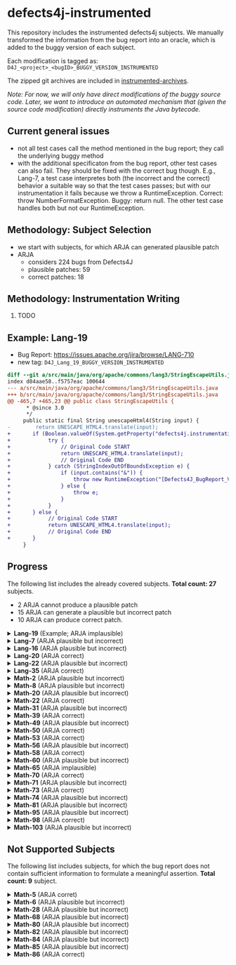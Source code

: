 # defects4j-instrumented

This repository includes the instrumented defects4j subjects. We manually transformed the information from the bug report into an oracle, which is added to the buggy version of each subject.

Each modification is tagged as: `D4J_<project>_<bugID>_BUGGY_VERSION_INSTRUMENTED`

The zipped git archives are included in [instrumented-archives](./instrumented-archives).

*Note: For now, we will only have direct modifications of the buggy source code. Later, we want to introduce an automated mechanism that (given the source code modification) directly instruments the Java bytecode.*

## Current general issues

* not all test cases call the method mentioned in the bug report; they call the underlying buggy method
* with the additional specificaton from the bug report, other test cases can also fail. They should be fixed with the correct bug though. E.g., Lang-7, a test case interpretes both (the incorrect and the correct) behavior a suitable way so that the test cases passes; but with our instrumentation it fails because we throw a RuntimeException. Correct: throw NumberFormatException. Buggy: return null. The other test case handles both but not our RuntimeException.

## Methodology: Subject Selection

* we start with subjects, for which ARJA can generated plausible patch
* ARJA
	* considers 224 bugs from Defects4J
	* plausible patches: 59
	* correct patches: 18

## Methodology: Instrumentation Writing

1. TODO

## Example: Lang-19

* Bug Report: https://issues.apache.org/jira/browse/LANG-710
* new tag: `D4J_Lang_19_BUGGY_VERSION_INSTRUMENTED`

```diff
diff --git a/src/main/java/org/apache/commons/lang3/StringEscapeUtils.java b/src/main/java/org/apache/commons/lang3/StringEscapeUtils.java
index d84aae58..f5757eac 100644
--- a/src/main/java/org/apache/commons/lang3/StringEscapeUtils.java
+++ b/src/main/java/org/apache/commons/lang3/StringEscapeUtils.java
@@ -465,7 +465,23 @@ public class StringEscapeUtils {
      * @since 3.0
      */
     public static final String unescapeHtml4(String input) {
-        return UNESCAPE_HTML4.translate(input);
+       if (Boolean.valueOf(System.getProperty("defects4j.instrumentation.enabled"))) {
+            try {
+                // Original Code START
+                return UNESCAPE_HTML4.translate(input);
+                // Original Code END
+            } catch (StringIndexOutOfBoundsException e) {
+                if (input.contains("&")) {
+                    throw new RuntimeException("[Defects4J_BugReport_Violation]");
+                } else {
+                    throw e;
+                }
+            }
+       } else {
+            // Original Code START
+            return UNESCAPE_HTML4.translate(input);
+            // Original Code END
+       }
     }
```

## Progress

The following list includes the already covered subjects. **Total count: 27** subjects.

* 2 ARJA cannot produce a plausible patch
* 15 ARJA can generate a plausible but incorrect patch
* 10 ARJA can produce correct patch.


<details>
<summary><b>Lang-19</b> (Example; ARJA implausible)</summary>

* Bug Report: https://issues.apache.org/jira/browse/LANG-710
* new tag: `D4J_Lang_19_BUGGY_VERSION_INSTRUMENTED`

```diff
diff --git a/src/main/java/org/apache/commons/lang3/StringEscapeUtils.java b/src/main/java/org/apache/commons/lang3/StringEscapeUtils.java
index d84aae58..f5757eac 100644
--- a/src/main/java/org/apache/commons/lang3/StringEscapeUtils.java
+++ b/src/main/java/org/apache/commons/lang3/StringEscapeUtils.java
@@ -465,7 +465,23 @@ public class StringEscapeUtils {
      * @since 3.0
      */
     public static final String unescapeHtml4(String input) {
-        return UNESCAPE_HTML4.translate(input);
+       if (Boolean.valueOf(System.getProperty("defects4j.instrumentation.enabled"))) {
+            try {
+                // Original Code START
+                return UNESCAPE_HTML4.translate(input);
+                // Original Code END
+            } catch (StringIndexOutOfBoundsException e) {
+                if (input.contains("&")) {
+                    throw new RuntimeException("[Defects4J_BugReport_Violation]");
+                } else {
+                    throw e;
+                }
+            }
+       } else {
+            // Original Code START
+            return UNESCAPE_HTML4.translate(input);
+            // Original Code END
+       }
     }
```

</details>

<details>
<summary><b>Lang-7</b> (ARJA plausible but incorrect)</summary>

* Bug Report: https://issues.apache.org/jira/browse/LANG-822
* new tag: `D4J_Lang_7_BUGGY_VERSION_INSTRUMENTED`

```diff
diff --git a/src/main/java/org/apache/commons/lang3/math/NumberUtils.java b/src/main/java/org/apache/commons/lang3/math/NumberUtils.java
index d49da7f4..c3c8bbde 100644
--- a/src/main/java/org/apache/commons/lang3/math/NumberUtils.java
+++ b/src/main/java/org/apache/commons/lang3/math/NumberUtils.java
@@ -443,6 +443,24 @@ public class NumberUtils {
      * @throws NumberFormatException if the value cannot be converted
      */
     public static Number createNumber(String str) throws NumberFormatException {
+        if (Boolean.valueOf(System.getProperty("defects4j.instrumentation.enabled"))) {
+            Number returnValue = null;
+            try {
+                returnValue = createNumber_original(str);
+            } catch (NumberFormatException e) {
+                throw e;
+            }
+
+            if (str != null && str.startsWith("--") && returnValue == null) {
+                throw new RuntimeException("[Defects4J_BugReport_Violation]");
+            }
+            return returnValue;
+        } else {
+            return createNumber_original(str);
+        }
+    }
+
+    public static Number createNumber_original(String str) throws NumberFormatException {
         if (str == null) {
             return null;
         }
```

</details>

<details>
<summary><b>Lang-16</b> (ARJA plausible but incorrect)</summary>

* Bug Report: https://issues.apache.org/jira/browse/LANG-746
* new tag: `D4J_Lang_16_BUGGY_VERSION_INSTRUMENTED`

```diff
diff --git a/src/main/java/org/apache/commons/lang3/math/NumberUtils.java b/src/main/java/org/apache/commons/lang3/math/NumberUtils.java
index 882358f2..39bffaeb 100644
--- a/src/main/java/org/apache/commons/lang3/math/NumberUtils.java
+++ b/src/main/java/org/apache/commons/lang3/math/NumberUtils.java
@@ -442,6 +442,27 @@ public class NumberUtils {
      * @throws NumberFormatException if the value cannot be converted
      */
     public static Number createNumber(String str) throws NumberFormatException {
+        if (Boolean.valueOf(System.getProperty("defects4j.instrumentation.enabled"))) {
+            try {
+                return createNumber_original(str);
+            } catch (NumberFormatException e) {
+                if (str != null && (str.startsWith("0X") || str.startsWith("-0X"))) {
+                    try {
+                        Integer.decode(str);
+                    } catch (NumberFormatException e_decode) {
+                        throw e;
+                    }
+                    throw new RuntimeException("[Defects4J_BugReport_Violation]");
+                } else {
+                    throw e;
+                }
+            }
+        } else {
+            return createNumber_original(str);
+        }
+    }
+
+    public static Number createNumber_original(String str) throws NumberFormatException {
         if (str == null) {
             return null;
         }
```

</details>

<details>
<summary><b>Lang-20</b> (ARJA correct)</summary>

* Bug Report: https://issues.apache.org/jira/browse/LANG-703
* new tag: `D4J_Lang_20_BUGGY_VERSION_INSTRUMENTED`

```diff
diff --git a/src/main/java/org/apache/commons/lang3/StringUtils.java b/src/main/java/org/apache/commons/lang3/StringUtils.java
index 3c2cf3f2..dde35b27 100644
--- a/src/main/java/org/apache/commons/lang3/StringUtils.java
+++ b/src/main/java/org/apache/commons/lang3/StringUtils.java
@@ -3227,6 +3227,18 @@ public class StringUtils {
      * @since 3.0 Changed signature to use varargs
      */
     public static <T> String join(T... elements) {
+        if (Boolean.valueOf(System.getProperty("defects4j.instrumentation.enabled"))) {
+            try {
+                return join_original(elements);
+            } catch (NullPointerException e) {
+                throw new RuntimeException("[Defects4J_BugReport_Violation]");
+            }
+        } else {
+            return join_original(elements);
+        }
+    }
+
+    public static <T> String join_original(T... elements) {
         return join(elements, null);
     }
```

</details>

<details>
<summary><b>Lang-22</b> (ARJA plausible but incorrect)</summary>

* Bug Report: https://issues.apache.org/jira/browse/LANG-662
* new tag: `D4J_Lang_22_BUGGY_VERSION_INSTRUMENTED`

```diff
diff --git a/src/main/java/org/apache/commons/lang3/math/Fraction.java b/src/main/java/org/apache/commons/lang3/math/Fraction.java
index b36a156a..b2dc787c 100644
--- a/src/main/java/org/apache/commons/lang3/math/Fraction.java
+++ b/src/main/java/org/apache/commons/lang3/math/Fraction.java
@@ -579,6 +579,19 @@ public final class Fraction extends Number implements Comparable<Fraction> {
      * @return the greatest common divisor, never zero
      */
     private static int greatestCommonDivisor(int u, int v) {
+        if (Boolean.valueOf(System.getProperty("defects4j.instrumentation.enabled"))) {
+            int returnValue;
+            returnValue = greatestCommonDivisor_original(u, v);
+            if (u == Integer.MIN_VALUE && v == 2 && returnValue != 2) {
+                throw new RuntimeException("[Defects4J_BugReport_Violation]");
+            }
+            return returnValue;
+        } else {
+            return greatestCommonDivisor_original(u, v);
+        }
+    }
+
+    private static int greatestCommonDivisor_original(int u, int v) {
         // From Commons Math:
         //if either operand is abs 1, return 1:
         if (Math.abs(u) <= 1 || Math.abs(v) <= 1) {
```

</details>

<details>
<summary><b>Lang-35</b> (ARJA correct)</summary>

* Bug Report: https://issues.apache.org/jira/browse/LANG-571
* new tag: `D4J_Lang_35_BUGGY_VERSION_INSTRUMENTED`

```diff
diff --git a/src/main/java/org/apache/commons/lang3/ArrayUtils.java b/src/main/java/org/apache/commons/lang3/ArrayUtils.java
index ac22f8fd..32d6f0e5 100644
--- a/src/main/java/org/apache/commons/lang3/ArrayUtils.java
+++ b/src/main/java/org/apache/commons/lang3/ArrayUtils.java
@@ -3286,6 +3286,22 @@ public class ArrayUtils {
      * @throws IllegalArgumentException if both arguments are null
      */
     public static <T> T[] add(T[] array, T element) {
+        if (Boolean.valueOf(System.getProperty("defects4j.instrumentation.enabled"))) {
+            try {
+                return add_original(array, element);
+            } catch (ClassCastException e) {
+                if (array == null && element == null) {
+                    throw new RuntimeException("[Defects4J_BugReport_Violation]");
+                } else {
+                    throw e;
+                }
+            }
+        } else {
+            return add_original(array, element);
+        }
+    }
+
+    public static <T> T[] add_original(T[] array, T element) {
         Class<?> type;
         if (array != null){
             type = array.getClass();
@@ -3565,6 +3581,22 @@ public class ArrayUtils {
      * @throws IllegalArgumentException if both array and element are null
      */
     public static <T> T[] add(T[] array, int index, T element) {
+        if (Boolean.valueOf(System.getProperty("defects4j.instrumentation.enabled"))) {
+            try {
+                return add_original(array, index, element);
+            } catch (ClassCastException e) {
+                if (array == null && element == null) {
+                    throw new RuntimeException("[Defects4J_BugReport_Violation]");
+                } else {
+                    throw e;
+                }
+            }
+        } else {
+            return add_original(array, index, element);
+        }
+    }
+
+    public static <T> T[] add_original(T[] array, int index, T element) {
         Class<?> clss = null;
         if (array != null) {
             clss = array.getClass().getComponentType();
```

</details>

<details>
<summary><b>Math-2</b> (ARJA plausible but incorrect)</summary>

* Bug Report: https://issues.apache.org/jira/browse/MATH-1021
* new tag: `D4J_Math_2_BUGGY_VERSION_INSTRUMENTED`

```diff
diff --git a/src/main/java/org/apache/commons/math3/distribution/HypergeometricDistribution.java b/src/main/java/org/apache/commons/math3/distribution/HypergeometricDistribution.java
index 27691272f..59287e081 100644
--- a/src/main/java/org/apache/commons/math3/distribution/HypergeometricDistribution.java
+++ b/src/main/java/org/apache/commons/math3/distribution/HypergeometricDistribution.java
@@ -110,6 +110,19 @@ public class HypergeometricDistribution extends AbstractIntegerDistribution {
         this.sampleSize = sampleSize;
     }

+    @Override
+    public int sample() {
+        if (Boolean.valueOf(System.getProperty("defects4j.instrumentation.enabled"))) {
+            int returnValue = super.sample();
+            if (returnValue < this.getSupportLowerBound() || returnValue > this.getSupportUpperBound()) {
+                throw new RuntimeException("[Defects4J_BugReport_Violation]");
+            }
+            return returnValue;
+        } else {
+            return super.sample();
+        }
+    }
+
     /** {@inheritDoc} */
     public double cumulativeProbability(int x) {
         double ret;
```
</details>

<details>
<summary><b>Math-8</b> (ARJA plausible but incorrect)</summary>

* Bug Report: https://issues.apache.org/jira/browse/MATH-942
* new tag: `D4J_Math_8_BUGGY_VERSION_INSTRUMENTED`

```diff
diff --git a/src/main/java/org/apache/commons/math3/distribution/DiscreteDistribution.java b/src/main/java/org/apache/commons/math3/distribution/DiscreteDistribution.java
index 5cb0e4382..58c8b5b54 100644
--- a/src/main/java/org/apache/commons/math3/distribution/DiscreteDistribution.java
+++ b/src/main/java/org/apache/commons/math3/distribution/DiscreteDistribution.java
@@ -179,6 +179,26 @@ public class DiscreteDistribution<T> {
      * positive.
      */
     public T[] sample(int sampleSize) throws NotStrictlyPositiveException {
+        if (Boolean.valueOf(System.getProperty("defects4j.instrumentation.enabled"))) {
+            T[] resultValue = null;
+            try {
+                resultValue = sample_orig(sampleSize);
+            } catch (ArrayStoreException e) {
+                Class typeT = ((T) new Object()).getClass();
+                Object singletonObject = singletons.get(0);
+                if (typeT.isInstance(singletonObject) && !typeT.equals(singletonObject.getClass())) {
+                    throw new RuntimeException("[Defects4J_BugReport_Violation]");
+                } else {
+                    throw e;
+                }
+            }
+            return resultValue;
+        } else {
+            return sample_orig(sampleSize);
+        }
+    }
+
+    public T[] sample_orig(int sampleSize) throws NotStrictlyPositiveException {
         if (sampleSize <= 0) {
             throw new NotStrictlyPositiveException(LocalizedFormats.NUMBER_OF_SAMPLES,
                     sampleSize);
```
</details>

<details>
<summary><b>Math-20</b> (ARJA plausible but incorrect)</summary>

* Bug Report: https://issues.apache.org/jira/browse/MATH-864
* new tag: `D4J_Math_20_BUGGY_VERSION_INSTRUMENTED`

```diff
diff --git a/src/main/java/org/apache/commons/math3/optimization/direct/CMAESOptimizer.java b/src/main/java/org/apache/commons/math3/optimization/direct/CMAESOptimizer.java
index 4b7dbf6bb..7465d02ea 100644
--- a/src/main/java/org/apache/commons/math3/optimization/direct/CMAESOptimizer.java
+++ b/src/main/java/org/apache/commons/math3/optimization/direct/CMAESOptimizer.java
@@ -316,6 +316,21 @@ public class CMAESOptimizer
         this.generateStatistics = generateStatistics;
     }

+    @Override
+    public PointValuePair optimize(int maxEval, MultivariateFunction f, GoalType goalType, double[] startPoint,
+            double[] lower, double[] upper) {
+        if (Boolean.valueOf(System.getProperty("defects4j.instrumentation.enabled"))) {
+            PointValuePair resultValue = super.optimize(maxEval, f, goalType, startPoint, lower, upper);
+            if (resultValue.getPoint()[0] > upper[0]) {
+                throw new RuntimeException("[Defects4J_BugReport_Violation]");
+            } else {
+                return resultValue;
+            }
+        } else {
+            return super.optimize(maxEval, f, goalType, startPoint, lower, upper);
+        }
+    }
+
     /**
      * @return History of sigma values.
      */
```
</details>

<details>
<summary><b>Math-22</b> (ARJA correct)</summary>

* Bug Report: https://issues.apache.org/jira/browse/MATH-859
* new tag: `D4J_Math_22_BUGGY_VERSION_INSTRUMENTED`

```diff
diff --git a/src/main/java/org/apache/commons/math3/distribution/FDistribution.java b/src/main/java/org/apache/commons/math3/distribution/FDistribution.java
index 8b0993c4d..a66094077 100644
--- a/src/main/java/org/apache/commons/math3/distribution/FDistribution.java
+++ b/src/main/java/org/apache/commons/math3/distribution/FDistribution.java
@@ -126,6 +126,33 @@ public class FDistribution extends AbstractRealDistribution {
      * @since 2.1
      */
     public double density(double x) {
+        if (Boolean.valueOf(System.getProperty("defects4j.instrumentation.enabled"))) {
+            double returnValue = density_original(x);
+            double upperBound = getSupportUpperBound();
+            double lowerBound = getSupportLowerBound();
+            if (x == upperBound) {
+                boolean upperBoundRule = !isSupportUpperBoundInclusive() || !Double.isInfinite(returnValue) && !Double.isNaN(returnValue);
+                if (!upperBoundRule) {
+                    throw new RuntimeException("[Defects4J_BugReport_Violation]");
+                } else {
+                    return returnValue;
+                }
+            } else if (x == lowerBound) {
+                boolean lowerBoundRule = !isSupportLowerBoundInclusive() || !Double.isInfinite(returnValue) && !Double.isNaN(returnValue);
+                if (!lowerBoundRule) {
+                    throw new RuntimeException("[Defects4J_BugReport_Violation]");
+                } else {
+                    return returnValue;
+                }
+            } else {
+                return returnValue;
+            }
+        } else {
+            return density_original(x);
+        }
+    }
+
+    public double density_original(double x) {
         final double nhalf = numeratorDegreesOfFreedom / 2;
         final double mhalf = denominatorDegreesOfFreedom / 2;
         final double logx = FastMath.log(x);
diff --git a/src/main/java/org/apache/commons/math3/distribution/UniformRealDistribution.java b/src/main/java/org/apache/commons/math3/distribution/UniformRealDistribution.java
index 5d32f6ebf..179cd2adc 100644
--- a/src/main/java/org/apache/commons/math3/distribution/UniformRealDistribution.java
+++ b/src/main/java/org/apache/commons/math3/distribution/UniformRealDistribution.java
@@ -106,6 +106,33 @@ public class UniformRealDistribution extends AbstractRealDistribution {

     /** {@inheritDoc} */
     public double density(double x) {
+        if (Boolean.valueOf(System.getProperty("defects4j.instrumentation.enabled"))) {
+            double returnValue = density_original(x);
+            double upperBound = getSupportUpperBound();
+            double lowerBound = getSupportLowerBound();
+            if (x == upperBound) {
+                boolean upperBoundRule = !isSupportUpperBoundInclusive() || !Double.isInfinite(returnValue) && !Double.isNaN(returnValue);
+                if (!upperBoundRule) {
+                    throw new RuntimeException("[Defects4J_BugReport_Violation]");
+                } else {
+                    return returnValue;
+                }
+            } else if (x == lowerBound) {
+                boolean lowerBoundRule = !isSupportLowerBoundInclusive() || !Double.isInfinite(returnValue) && !Double.isNaN(ret
urnValue);
+                if (!lowerBoundRule) {
+                    throw new RuntimeException("[Defects4J_BugReport_Violation]");
+                } else {
+                    return returnValue;
+                }
+            } else {
+                return returnValue;
+            }
+        } else {
+            return density_original(x);
+        }
+    }
+
+    public double density_original(double x) {
         if (x < lower || x > upper) {
             return 0.0;
         }
```
</details>

<details>
<summary><b>Math-31</b> (ARJA plausible but incorrect)</summary>

* Bug Report: https://issues.apache.org/jira/browse/MATH-718
* new tag: `D4J_Math_31_BUGGY_VERSION_INSTRUMENTED`

```diff
diff --git a/src/main/java/org/apache/commons/math3/distribution/BinomialDistribution.java b/src/main/java/org/apache/commons/math3/distribution/BinomialDistribution.java
index 505b93f3b..a761347fc 100644
--- a/src/main/java/org/apache/commons/math3/distribution/BinomialDistribution.java
+++ b/src/main/java/org/apache/commons/math3/distribution/BinomialDistribution.java
@@ -18,6 +18,7 @@ package org.apache.commons.math3.distribution;

 import org.apache.commons.math3.exception.OutOfRangeException;
 import org.apache.commons.math3.exception.NotPositiveException;
+import org.apache.commons.math3.exception.NumberIsTooLargeException;
 import org.apache.commons.math3.exception.util.LocalizedFormats;
 import org.apache.commons.math3.special.Beta;
 import org.apache.commons.math3.util.FastMath;
@@ -59,6 +60,22 @@ public class BinomialDistribution extends AbstractIntegerDistribution {
         numberOfTrials = trials;
     }

+    @Override
+    public int inverseCumulativeProbability(final double p) throws OutOfRangeException {
+        if (Boolean.valueOf(System.getProperty("defects4j.instrumentation.enabled"))) {
+            int resultValue = super.inverseCumulativeProbability(p);
+            if (p == 0.5 && this.probabilityOfSuccess == 0.5) {
+                int expectedValue = (int) (numberOfTrials * 0.5);
+                if (resultValue < expectedValue - 1 || resultValue > expectedValue + 1) {
+                    throw new RuntimeException("[Defects4J_BugReport_Violation]");
+                }
+            }
+            return resultValue;
+        } else {
+            return super.inverseCumulativeProbability(p);
+        }
+    }
+
     /**
      * Access the number of trials for this distribution.
      *
```
</details>

<details>
<summary><b>Math-39</b> (ARJA correct)</summary>

* Bug Report: https://issues.apache.org/jira/browse/MATH-227
* new tag: `D4J_Math_39_BUGGY_VERSION_INSTRUMENTED`

```diff
diff --git a/src/main/java/org/apache/commons/math/ode/nonstiff/EmbeddedRungeKuttaIntegrator.java b/src/main/java/org/apache/commons/math/ode/nonstiff/EmbeddedRungeKuttaIntegrator.java
index 13ced27d7..f052bef23 100644
--- a/src/main/java/org/apache/commons/math/ode/nonstiff/EmbeddedRungeKuttaIntegrator.java
+++ b/src/main/java/org/apache/commons/math/ode/nonstiff/EmbeddedRungeKuttaIntegrator.java
@@ -248,6 +248,12 @@ public abstract class EmbeddedRungeKuttaIntegrator

         stepSize = hNew;

+        if (Boolean.valueOf(System.getProperty("defects4j.instrumentation.enabled"))) {
+            if (forward && stepStart + stepSize >= t || !forward && stepStart + stepSize <= t) {
+                throw new RuntimeException("[Defects4J_BugReport_Violation]");
+            }
+        }
+
         // next stages
         for (int k = 1; k < stages; ++k) {

```
</details>

<details>
<summary><b>Math-49</b> (ARJA plausible but incorrect)</summary>

* Bug Report: https://issues.apache.org/jira/browse/MATH-645
* new tag: `D4J_Math_49_BUGGY_VERSION_INSTRUMENTED`

```diff
diff --git a/src/main/java/org/apache/commons/math/linear/OpenMapRealVector.java b/src/main/java/org/apache/commons/math/linear/OpenMapRealVector.java
index 5db488466..19656d939 100644
--- a/src/main/java/org/apache/commons/math/linear/OpenMapRealVector.java
+++ b/src/main/java/org/apache/commons/math/linear/OpenMapRealVector.java
@@ -17,6 +17,7 @@
 package org.apache.commons.math.linear;

 import java.io.Serializable;
+import java.util.ConcurrentModificationException;

 import org.apache.commons.math.exception.MathArithmeticException;
 import org.apache.commons.math.exception.util.LocalizedFormats;
@@ -365,6 +366,20 @@ public class OpenMapRealVector extends AbstractRealVector

     /** {@inheritDoc} */
     public OpenMapRealVector ebeMultiply(RealVector v) {
+        if (Boolean.valueOf(System.getProperty("defects4j.instrumentation.enabled"))) {
+            OpenMapRealVector returnValue = null;
+            try {
+                returnValue = ebeMultiply_original(v);
+            } catch (ConcurrentModificationException e) {
+                throw new RuntimeException("[Defects4J_BugReport_Violation]");
+            }
+            return returnValue;
+        } else {
+            return ebeMultiply_original(v);
+        }
+    }
+
+    public OpenMapRealVector ebeMultiply_original(RealVector v) {
         checkVectorDimensions(v.getDimension());
         OpenMapRealVector res = new OpenMapRealVector(this);
         Iterator iter = res.entries.iterator();
```
</details>

<details>
<summary><b>Math-50</b> (ARJA correct)</summary>

* Bug Report: https://issues.apache.org/jira/browse/MATH-631
* new tag: `D4J_Math_50_BUGGY_VERSION_INSTRUMENTED`
* [math_50.diff](./instrumented-diffs/math_50.diff)

</details>

<details>
<summary><b>Math-53</b> (ARJA correct)</summary>

* Bug Report: https://issues.apache.org/jira/browse/MATH-618
* new tag: `D4J_Math_53_BUGGY_VERSION_INSTRUMENTED`
* [math_53.diff](./instrumented-diffs/math_53.diff)

</details>

<details>
<summary><b>Math-56</b> (ARJA plausible but incorrect)</summary>

* Bug Report: https://issues.apache.org/jira/browse/MATH-552
* new tag: `D4J_Math_56_BUGGY_VERSION_INSTRUMENTED`

```diff
diff --git a/src/main/java/org/apache/commons/math/util/MultidimensionalCounter.java b/src/main/java/org/apache/commons/math/util/MultidimensionalCounter.java
index 56c9ffebc..efb2647af 100644
--- a/src/main/java/org/apache/commons/math/util/MultidimensionalCounter.java
+++ b/src/main/java/org/apache/commons/math/util/MultidimensionalCounter.java
@@ -242,6 +242,12 @@ public class MultidimensionalCounter implements Iterable<Integer> {
         --idx;
         indices[last] = idx;

+        if (Boolean.valueOf(System.getProperty("defects4j.instrumentation.enabled"))) {
+            if (indices[last] != index - count) {
+                throw new RuntimeException("[Defects4J_BugReport_Violation]");
+            }
+        }
+
         return indices;
     }
```
</details>

<details>
<summary><b>Math-58</b> (ARJA correct)</summary>

* Bug Report: https://issues.apache.org/jira/browse/MATH-519
* new tag: `D4J_Math_58_BUGGY_VERSION_INSTRUMENTED`
* [math_58.diff](./instrumented-diffs/math_58.diff)

</details>

<details>
<summary><b>Math-60</b> (ARJA plausible but incorrect)</summary>

* Bug Report: https://issues.apache.org/jira/browse/MATH-414
* new tag: `D4J_Math_60_BUGGY_VERSION_INSTRUMENTED`

```diff
diff --git a/src/main/java/org/apache/commons/math/distribution/NormalDistributionImpl.java b/src/main/java/org/apache/commons/math/distribution/NormalDistributionImpl.java
index 0e124d852..f9649d5e5 100644
--- a/src/main/java/org/apache/commons/math/distribution/NormalDistributionImpl.java
+++ b/src/main/java/org/apache/commons/math/distribution/NormalDistributionImpl.java
@@ -122,6 +122,22 @@ public class NormalDistributionImpl extends AbstractContinuousDistribution
      * @throws MathException if the algorithm fails to converge
      */
     public double cumulativeProbability(double x) throws MathException {
+        if (Boolean.valueOf(System.getProperty("defects4j.instrumentation.enabled"))) {
+            try {
+                return cumulativeProbability_original(x);
+            } catch (org.apache.commons.math.ConvergenceException e) {
+                if (x < (mean - 20 * standardDeviation) || x > (mean + 20 * standardDeviation)) {
+                    throw new RuntimeException("[Defects4J_BugReport_Violation]");
+                } else {
+                    throw e;
+                }
+            }
+        } else {
+            return cumulativeProbability_original(x);
+        }
+    }
+
+    public double cumulativeProbability_original(double x) throws MathException {
         final double dev = x - mean;
         try {
         return 0.5 * (1.0 + Erf.erf((dev) /
```
</details>

<details>
<summary><b>Math-65</b> (ARJA implausible)</summary>

* Bug Report: https://issues.apache.org/jira/browse/MATH-377
* new tag: `D4J_Math_65_BUGGY_VERSION_INSTRUMENTED`

```diff
diff --git a/src/main/java/org/apache/commons/math/optimization/general/AbstractLeastSquaresOptimizer.java b/src/main/java/org/apache/commons/math/optimization/general/AbstractLeastSquaresOptimizer.java
index 30ebfff21..6f91c53a3 100644
--- a/src/main/java/org/apache/commons/math/optimization/general/AbstractLeastSquaresOptimizer.java
+++ b/src/main/java/org/apache/commons/math/optimization/general/AbstractLeastSquaresOptimizer.java
@@ -252,6 +252,19 @@ public abstract class AbstractLeastSquaresOptimizer implements DifferentiableMul
      * @return chi-square value
      */
     public double getChiSquare() {
+        if (Boolean.valueOf(System.getProperty("defects4j.instrumentation.enabled"))) {
+            double returnValue = getChiSquare_original();
+            if (getRMS() != Math.sqrt(returnValue / rows)) {
+                throw new RuntimeException("[Defects4J_BugReport_Violation]");
+            } else {
+                return returnValue;
+            }
+        } else {
+            return getChiSquare_original();
+        }
+    }
+
+    public double getChiSquare_original() {
         double chiSquare = 0;
         for (int i = 0; i < rows; ++i) {
             final double residual = residuals[i];
```
</details>

<details>
<summary><b>Math-70</b> (ARJA correct)</summary>

* Bug Report: https://issues.apache.org/jira/browse/MATH-369
* new tag: `D4J_Math_70_BUGGY_VERSION_INSTRUMENTED`
* [math_70.diff](./instrumented-diffs/math_70.diff)

</details>

<details>
<summary><b>Math-71</b> (ARJA plausible but incorrect)</summary>

* Bug Report: https://issues.apache.org/jira/browse/MATH-358
* new tag: `D4J_Math_71_BUGGY_VERSION_INSTRUMENTED`

```diff
diff --git a/src/main/java/org/apache/commons/math/ode/nonstiff/DormandPrince853Integrator.java b/src/main/java/org/apache/commons/math/ode/nonstiff/DormandPrince853Integrator.java
index 2d6b17e29..0198886ec 100644
--- a/src/main/java/org/apache/commons/math/ode/nonstiff/DormandPrince853Integrator.java
+++ b/src/main/java/org/apache/commons/math/ode/nonstiff/DormandPrince853Integrator.java
@@ -17,6 +17,9 @@

 package org.apache.commons.math.ode.nonstiff;

+import org.apache.commons.math.ode.DerivativeException;
+import org.apache.commons.math.ode.FirstOrderDifferentialEquations;
+import org.apache.commons.math.ode.IntegratorException;

 /**
  * This class implements the 8(5,3) Dormand-Prince integrator for Ordinary
@@ -235,6 +238,22 @@ public class DormandPrince853Integrator extends EmbeddedRungeKuttaIntegrator {
           minStep, maxStep, vecAbsoluteTolerance, vecRelativeTolerance);
   }

+  @Override
+  public double integrate(final FirstOrderDifferentialEquations equations,
+                          final double t0, final double[] y0,
+                          final double t, final double[] y)
+  throws DerivativeException, IntegratorException {
+      if (Boolean.valueOf(System.getProperty("defects4j.instrumentation.enabled"))) {
+          double finalT = super.integrate(equations, t0, y0, t, y);
+          if (finalT < t - 1.0e-6 || finalT > t + 1.0e-6) {
+              throw new RuntimeException("[Defects4J_BugReport_Violation]");
+          }
+          return finalT;
+      } else {
+          return super.integrate(equations, t0, y0, t, y);
+      }
+  }
+
   /** {@inheritDoc} */
   @Override
   public int getOrder() {
```
</details>

<details>
<summary><b>Math-73</b> (ARJA correct)</summary>

* Bug Report: https://issues.apache.org/jira/browse/MATH-343
* new tag: `D4J_Math_73_BUGGY_VERSION_INSTRUMENTED`
* [math_73.diff](./instrumented-diffs/math_73.diff)

</details>

<details>
<summary><b>Math-74</b> (ARJA plausible but incorrect)</summary>

* Bug Report: https://issues.apache.org/jira/browse/MATH-338
* new tag: `D4J_Math_71_BUGGY_VERSION_INSTRUMENTED`

```diff
diff --git a/src/main/java/org/apache/commons/math/ode/nonstiff/EmbeddedRungeKuttaIntegrator.java b/src/main/java/org/apache/commons/math/ode/nonstiff/EmbeddedRungeKuttaIntegrator.java
index 6f3e88358..d8b83d2c7 100644
--- a/src/main/java/org/apache/commons/math/ode/nonstiff/EmbeddedRungeKuttaIntegrator.java
+++ b/src/main/java/org/apache/commons/math/ode/nonstiff/EmbeddedRungeKuttaIntegrator.java
@@ -246,8 +246,26 @@ public abstract class EmbeddedRungeKuttaIntegrator
           if (vecAbsoluteTolerance == null) {
               scale = new double[y0.length];
               java.util.Arrays.fill(scale, scalAbsoluteTolerance);
+
+              if (Boolean.valueOf(System.getProperty("defects4j.instrumentation.enabled"))) {
+                  for (int i=0; i<scale.length; i++) {
+                      double yi = Math.max(Math.abs(y0[i]), Math.abs(y0[i]));
+                      if (scale[i] != scalAbsoluteTolerance + scalRelativeTolerance * yi) {
+                          throw new RuntimeException("[Defects4J_BugReport_Violation]");
+                      }
+                  }
+              }
             } else {
               scale = vecAbsoluteTolerance;
+
+              if (Boolean.valueOf(System.getProperty("defects4j.instrumentation.enabled"))) {
+                  for (int i=0; i<scale.length; i++) {
+                      double yi = Math.max(Math.abs(y0[i]), Math.abs(y0[i]));
+                      if (scale[i] != vecAbsoluteTolerance[i] + vecAbsoluteTolerance[i] * yi) {
+                          throw new RuntimeException("[Defects4J_BugReport_Violation]");
+                      }
+                  }
+              }
             }
           hNew = initializeStep(equations, forward, getOrder(), scale,
                                 stepStart, y, yDotK[0], yTmp, yDotK[1]);
```
</details>

<details>
<summary><b>Math-81</b> (ARJA plausible but incorrect)</summary>

* Bug Report: https://issues.apache.org/jira/browse/MATH-308
* new tag: `D4J_Math_81_BUGGY_VERSION_INSTRUMENTED`

```diff
diff --git a/src/main/java/org/apache/commons/math/linear/EigenDecompositionImpl.java b/src/main/java/org/apache/commons/math/linear/EigenDecompositionImpl.java
index 2d0d72f22..2c95c46ab 100644
--- a/src/main/java/org/apache/commons/math/linear/EigenDecompositionImpl.java
+++ b/src/main/java/org/apache/commons/math/linear/EigenDecompositionImpl.java
@@ -186,10 +186,21 @@ public class EigenDecompositionImpl implements EigenDecomposition {
      * @exception InvalidMatrixException (wrapping a {@link
      * org.apache.commons.math.ConvergenceException} if algorithm fails to converge
      */
-    public EigenDecompositionImpl(final double[] main, double[] secondary,
-            final double splitTolerance)
-        throws InvalidMatrixException {
+    public EigenDecompositionImpl(final double[] main, double[] secondary, final double splitTolerance)
+            throws InvalidMatrixException {
+        if (Boolean.valueOf(System.getProperty("defects4j.instrumentation.enabled"))) {
+            try {
+                this.init_original(main, secondary, splitTolerance);
+            } catch (ArrayIndexOutOfBoundsException e) {
+                throw new RuntimeException("[Defects4J_BugReport_Violation]");
+            }
+        } else {
+            this.init_original(main, secondary, splitTolerance);
+        }
+    }

+    private void init_original(final double[] main, double[] secondary, final double splitTolerance)
+            throws InvalidMatrixException {
         this.main      = main.clone();
         this.secondary = secondary.clone();
         transformer    = null;
```
</details>

<details>
<summary><b>Math-95</b> (ARJA plausible but incorrect)</summary>

* Bug Report: https://issues.apache.org/jira/browse/MATH-227
* new tag: `D4J_Math_95_BUGGY_VERSION_INSTRUMENTED`

```diff
diff --git a/src/java/org/apache/commons/math/distribution/FDistributionImpl.java b/src/java/org/apache/commons/math/distribution/FDistributionImpl.java
index e19e97aef..c7a09e90d 100644
--- a/src/java/org/apache/commons/math/distribution/FDistributionImpl.java
+++ b/src/java/org/apache/commons/math/distribution/FDistributionImpl.java
@@ -141,6 +141,20 @@ public class FDistributionImpl
      * @return initial domain value
      */
     protected double getInitialDomain(double p) {
+        if (Boolean.valueOf(System.getProperty("defects4j.instrumentation.enabled"))) {
+            double initial = getInitialDomain_original(p);
+            double lowerBound = getDomainLowerBound(p);
+            double upperBound = getDomainUpperBound(p);
+            if (initial < lowerBound || initial > upperBound) {
+                throw new RuntimeException("[Defects4J_BugReport_Violation]");
+            }
+            return initial;
+        } else {
+            return getInitialDomain_original(p);
+        }
+    }
+
+    protected double getInitialDomain_original(double p) {
         double ret;
         double d = getDenominatorDegreesOfFreedom();
             // use mean
```
</details>

<details>
<summary><b>Math-98</b> (ARJA correct)</summary>

* Bug Report: https://issues.apache.org/jira/browse/MATH-209
* new tag: `D4J_Math_98_BUGGY_VERSION_INSTRUMENTED`
* [math_98.diff](./instrumented-diffs/math_98.diff)

</details>


<details>
<summary><b>Math-103</b> (ARJA plausible but incorrect)</summary>

* Bug Report: https://issues.apache.org/jira/browse/MATH-167
* new tag: `D4J_Math_103_BUGGY_VERSION_INSTRUMENTED`

```diff
diff --git a/src/java/org/apache/commons/math/distribution/NormalDistributionImpl.java b/src/java/org/apache/commons/math/distribution/NormalDistributionImpl.java
index 02810e142..6ad17ac5b 100644
--- a/src/java/org/apache/commons/math/distribution/NormalDistributionImpl.java
+++ b/src/java/org/apache/commons/math/distribution/NormalDistributionImpl.java
@@ -106,6 +106,22 @@ public class NormalDistributionImpl extends AbstractContinuousDistribution
      * convergence exception is caught and 0 or 1 is returned.
      */
     public double cumulativeProbability(double x) throws MathException {
+        if (Boolean.parseBoolean(System.getProperty("defects4j.instrumentation.enabled"))) {
+            try {
+                return cumulativeProbability_original(x);
+            } catch (org.apache.commons.math.ConvergenceException e) {
+                if (x >= mean + 100 || x <= mean - 100) {
+                    throw new RuntimeException("[Defects4J_BugReport_Violation]");
+                } else {
+                    throw e;
+                }
+            }
+        } else {
+            return cumulativeProbability_original(x);
+        }
+    }
+
+    public double cumulativeProbability_original(double x) throws MathException {
             return 0.5 * (1.0 + Erf.erf((x - mean) /
                     (standardDeviation * Math.sqrt(2.0))));
     }
```
</details>




## Not Supported Subjects

The following list includes subjects, for which the bug report does not contain sufficient information to formulate a meaningful assertion. **Total count: 9** subject.

<details>
<summary><b>Math-5</b> (ARJA corret)</summary>

* Bug Report: https://issues.apache.org/jira/browse/MATH-934

→ only one failing test case, which is already added to the test suite in Defects4J

</details>

<details>
<summary><b>Math-6</b> (ARJA plausible but incorrect)</summary>

* Bug Report: https://issues.apache.org/jira/browse/MATH-949

> "The method LevenbergMarquardtOptimizer.getIterations() does not report the correct number of iterations; It always returns 0. A quick look at the code shows that only SimplexOptimizer calls BaseOptimizer.incrementEvaluationsCount()
> 
> I've put a test case below. Notice how the evaluations count is correctly incremented, but the iterations count is not."

The bug report says that the method always returns zero but does not say when it is correct and when it is incorrect. It provides a test case; however, this one is already included in the defects4j test suite.

</details>

<details>
<summary><b>Math-28</b> (ARJA plausible but incorrect)</summary>

* Bug Report: https://issues.apache.org/jira/browse/MATH-828

> SimplexSolver throws UnboundedSolutionException when trying to solve minimization linear programming problem. The number of exception thrown depends on the number of variables.

The bug report says that the `SimplexSolver` throws an `UnboundedSolutionException,` but it remains unclear when it is expected and when unexpected. So we might not be able to write a general oracle. Also the test throws a different exception: `MaxCountExceededException`. Both extend the `MathIllegalStateException`, which is expected *“if no solution fulfilling the constraints can be found in the allowed number of iterations”*.

</details>

<details>
<summary><b>Math-68</b> (ARJA plausible but incorrect)</summary>

* Bug Report: https://issues.apache.org/jira/browse/MATH-362

> LevenbergMarquardtOptimizer ignores the VectorialConvergenceChecker parameter passed to it. This makes it hard to specify custom stopping criteria for the optimizer.

→ The bug report does not provide enough information for an assertion.

</details>

<details>
<summary><b>Math-80</b> (ARJA plausible but incorrect)</summary>

* Bug Report: https://issues.apache.org/jira/browse/MATH-318

> Some results computed by EigenDecompositionImpl are wrong. The following case computed by Fortran Lapack fails with version 2.0

→ only one failing test case, which is already added to the test suite in Defects4J

</details>

<details>
<summary><b>Math-82</b> (ARJA plausible but incorrect)</summary>

* Bug Report: https://issues.apache.org/jira/browse/MATH-288

→ only one failing test case, which is already added to the test suite in Defects4J

</details>

<details>
<summary><b>Math-84</b> (ARJA plausible but incorrect)</summary>

* Bug Report: https://issues.apache.org/jira/browse/MATH-283

> MultiDirectional.iterateSimplex loops forever if the starting point is the correct solution.
> 

However, we cannot check for this. The class allows to set a maximum number of iterations, as done in the provided test case:

```java
multiDirectional.setMaxIterations(100);
multiDirectional.setMaxEvaluations(1000);
```

The provided test throws: `org.apache.commons.math.optimization.OptimizationException: org.apache.commons.math.MaxIterationsExceededException: Maximal number of iterations (100) exceeded`. However, but generally, this does not have to be a bug…

</details>

<details>
<summary><b>Math-85</b> (ARJA plausible but incorrect)</summary>

* Bug Report: https://issues.apache.org/jira/browse/MATH-280

The provided test case throws an `ConvergenceException`, which is generally not a bug. Without more information, we cannot formulate a general oracle. Looking at the developer-provided patch it gets clear that a `ConvergenceException` is not acceptable if `fa` or `fb` are `0`, but this information is **not** included in the report.

</details>

<details>
<summary><b>Math-86</b> (ARJA correct)</summary>

* Bug Report: https://issues.apache.org/jira/browse/MATH-274

> And it should throw an exception but it does not. I tested the matrix in R and R's cholesky decomposition method returns that the matrix is not symmetric positive definite.
> 

Condition for a check is not known; in fact this check is wrong in the current implementation and needs repair.

</details>

